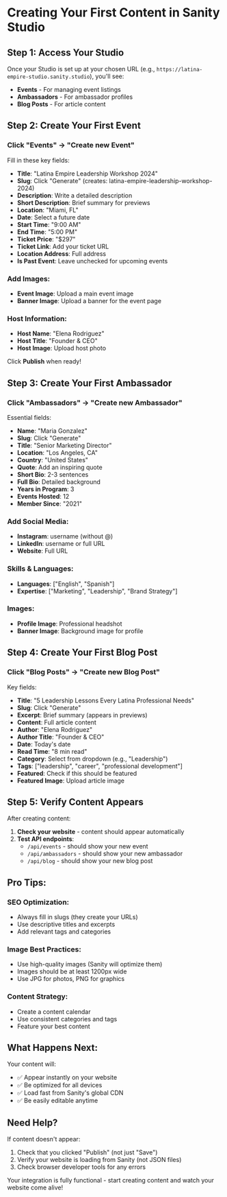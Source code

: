 # Creating Your First Content in Sanity Studio

## Step 1: Access Your Studio

Once your Studio is set up at your chosen URL (e.g., `https://latina-empire-studio.sanity.studio`), you'll see:

- **Events** - For managing event listings
- **Ambassadors** - For ambassador profiles  
- **Blog Posts** - For article content

## Step 2: Create Your First Event

### Click "Events" → "Create new Event"

Fill in these key fields:
- **Title**: "Latina Empire Leadership Workshop 2024"
- **Slug**: Click "Generate" (creates: latina-empire-leadership-workshop-2024)
- **Description**: Write a detailed description
- **Short Description**: Brief summary for previews
- **Location**: "Miami, FL"
- **Date**: Select a future date
- **Start Time**: "9:00 AM"
- **End Time**: "5:00 PM"
- **Ticket Price**: "$297"
- **Ticket Link**: Add your ticket URL
- **Location Address**: Full address
- **Is Past Event**: Leave unchecked for upcoming events

### Add Images:
- **Event Image**: Upload a main event image
- **Banner Image**: Upload a banner for the event page

### Host Information:
- **Host Name**: "Elena Rodriguez"
- **Host Title**: "Founder & CEO"
- **Host Image**: Upload host photo

Click **Publish** when ready!

## Step 3: Create Your First Ambassador

### Click "Ambassadors" → "Create new Ambassador"

Essential fields:
- **Name**: "Maria Gonzalez"
- **Slug**: Click "Generate"
- **Title**: "Senior Marketing Director"
- **Location**: "Los Angeles, CA"
- **Country**: "United States"
- **Quote**: Add an inspiring quote
- **Short Bio**: 2-3 sentences
- **Full Bio**: Detailed background
- **Years in Program**: 3
- **Events Hosted**: 12
- **Member Since**: "2021"

### Add Social Media:
- **Instagram**: username (without @)
- **LinkedIn**: username or full URL
- **Website**: Full URL

### Skills & Languages:
- **Languages**: ["English", "Spanish"]
- **Expertise**: ["Marketing", "Leadership", "Brand Strategy"]

### Images:
- **Profile Image**: Professional headshot
- **Banner Image**: Background image for profile

## Step 4: Create Your First Blog Post

### Click "Blog Posts" → "Create new Blog Post"

Key fields:
- **Title**: "5 Leadership Lessons Every Latina Professional Needs"
- **Slug**: Click "Generate"
- **Excerpt**: Brief summary (appears in previews)
- **Content**: Full article content
- **Author**: "Elena Rodriguez"
- **Author Title**: "Founder & CEO"
- **Date**: Today's date
- **Read Time**: "8 min read"
- **Category**: Select from dropdown (e.g., "Leadership")
- **Tags**: ["leadership", "career", "professional development"]
- **Featured**: Check if this should be featured
- **Featured Image**: Upload article image

## Step 5: Verify Content Appears

After creating content:

1. **Check your website** - content should appear automatically
2. **Test API endpoints**:
   - `/api/events` - should show your new event
   - `/api/ambassadors` - should show your new ambassador
   - `/api/blog` - should show your new blog post

## Pro Tips:

### SEO Optimization:
- Always fill in slugs (they create your URLs)
- Use descriptive titles and excerpts
- Add relevant tags and categories

### Image Best Practices:
- Use high-quality images (Sanity will optimize them)
- Images should be at least 1200px wide
- Use JPG for photos, PNG for graphics

### Content Strategy:
- Create a content calendar
- Use consistent categories and tags
- Feature your best content

## What Happens Next:

Your content will:
- ✅ Appear instantly on your website
- ✅ Be optimized for all devices
- ✅ Load fast from Sanity's global CDN
- ✅ Be easily editable anytime

## Need Help?

If content doesn't appear:
1. Check that you clicked "Publish" (not just "Save")
2. Verify your website is loading from Sanity (not JSON files)
3. Check browser developer tools for any errors

Your integration is fully functional - start creating content and watch your website come alive!